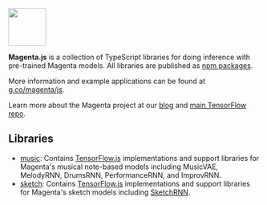 <img src="https://github.com/tensorflow/magenta/raw/master/magenta-logo-bg.png" height="75">

**Magenta.js** is a collection of TypeScript libraries for doing inference with pre-trained Magenta models.
All libraries are published as [npm packages](https://www.npmjs.com/search?q=%40magenta).

More information and example applications can be found at [g.co/magenta/js](https://g.co/magenta/js).

Learn more about the Magenta project at our [blog](https://magenta.tensorflow.org) and [main TensorFlow repo](https://github.com/tensorflow/magenta).

## Libraries

* [music](music): Contains [TensorFlow.js](https://js.tensorflow.org) implementations and support libraries for Magenta's musical note-based models including MusicVAE, MelodyRNN, DrumsRNN, PerformanceRNN, and ImprovRNN.
* [sketch](sketch): Contains [TensorFlow.js](https://js.tensorflow.org) implementations and support libraries for Magenta's sketch models including [SketchRNN](https://goo.gl/magenta/sketchrnn).
